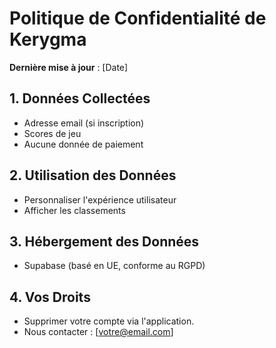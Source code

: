 # Politique de Confidentialité de Kerygma  
**Dernière mise à jour** : [Date]  

## 1. Données Collectées  
- Adresse email (si inscription)  
- Scores de jeu  
- Aucune donnée de paiement  

## 2. Utilisation des Données  
- Personnaliser l'expérience utilisateur  
- Afficher les classements  

## 3. Hébergement des Données  
- Supabase (basé en UE, conforme au RGPD)  

## 4. Vos Droits  
- Supprimer votre compte via l'application.  
- Nous contacter : [votre@email.com]  
